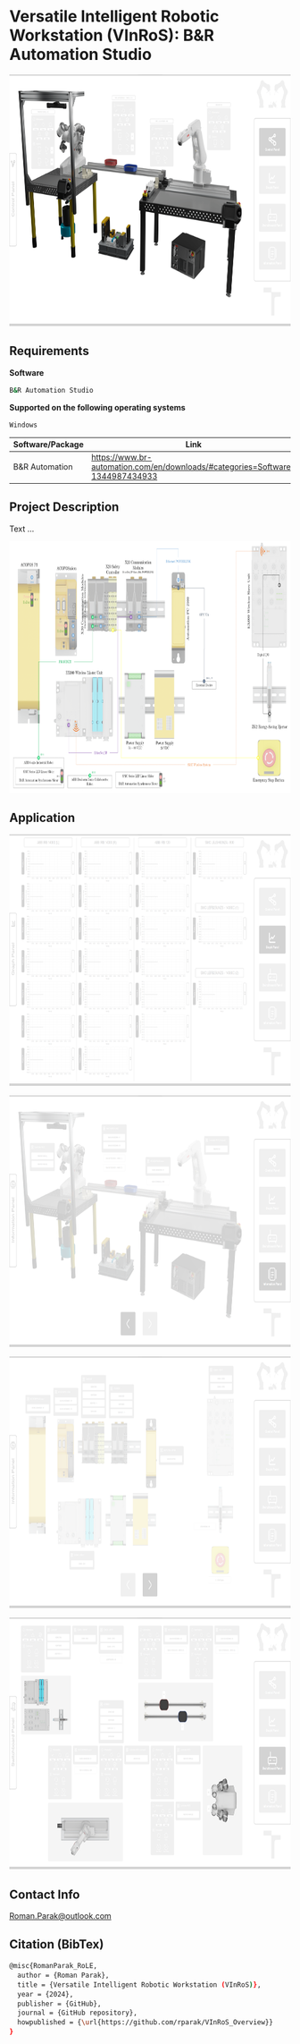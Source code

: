 # Versatile Intelligent Robotic Workstation (VInRoS): B&R Automation Studio

<p align="center">
<img src="https://github.com/rparak/VInRoS_BaR_AS/blob/main/images/VInRoS_MappView.png" width="800" height="450">
</p>

## Requirements

**Software**
```bash
B&R Automation Studio
```

**Supported on the following operating systems**
```bash
Windows
```

| Software/Package      | Link                                                                                  |
| --------------------- | ------------------------------------------------------------------------------------- |
| B&R Automation        | https://www.br-automation.com/en/downloads/#categories=Software-1344987434933         |

## Project Description

Text ...

<p align="center">
<img src="https://github.com/rparak/VInRoS_BaR_AS/blob/main/images/VInRoS_System_Integration.png" width="800" height="450">
</p>

## Application

<p align="center">
<img src="https://github.com/rparak/VInRoS_BaR_AS/blob/main/images/MappView_1.png" width="800" height="450">
</p>

<p align="center">
<img src="https://github.com/rparak/VInRoS_BaR_AS/blob/main/images/MappView_2.png" width="800" height="450">
</p>

<p align="center">
<img src="https://github.com/rparak/VInRoS_BaR_AS/blob/main/images/MappView_3.png" width="800" height="450">
</p>

<p align="center">
<img src="https://github.com/rparak/VInRoS_BaR_AS/blob/main/images/MappView_4.png" width="800" height="450">
</p>


## Contact Info
Roman.Parak@outlook.com

## Citation (BibTex)
```bash
@misc{RomanParak_RoLE,
  author = {Roman Parak},
  title = {Versatile Intelligent Robotic Workstation (VInRoS)},
  year = {2024},
  publisher = {GitHub},
  journal = {GitHub repository},
  howpublished = {\url{https://github.com/rparak/VInRoS_Overview}}
}

